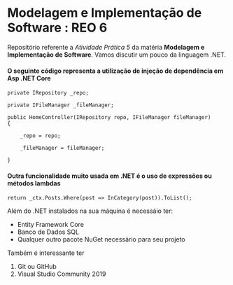 # Modelagem e Implementação de Software : REO 6

Repositório referente a *Atividade Prática 5* da matéria **Modelagem e Implementação de Software**. Vamos discutir um pouco da linguagem .NET.


#### O seguinte código representa a utilização de injeção de dependência em Asp .NET Core
```
private IRepository _repo;

private IFileManager _fileManager;

public HomeController(IRepository repo, IFileManager fileManager)
{

    _repo = repo;
    
    _fileManager = fileManager;
    
}
```

#### Outra funcionalidade muito usada em .NET é o uso de expressões ou métodos lambdas
`return _ctx.Posts.Where(post => InCategory(post)).ToList();`

Além do .NET instalados na sua máquina é necessáio ter:
 * Entity Framework Core
 * Banco de Dados SQL
 * Qualquer outro pacote NuGet necessário para seu projeto

Também é interessante ter
1. Git ou GitHub
2. Visual Studio Community 2019
